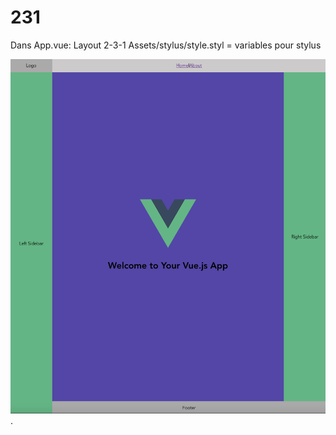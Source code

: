 # 231

Dans App.vue: Layout 2-3-1
Assets/stylus/style.styl = variables pour stylus

![Img Reference](./231.png).
